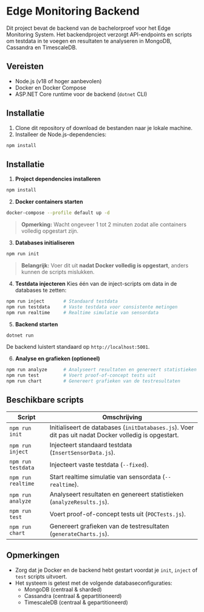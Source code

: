 # Edge Monitoring Backend

Dit project bevat de backend van de bachelorproef voor het Edge Monitoring System. Het backendproject verzorgt API-endpoints en scripts om testdata in te voegen en resultaten te analyseren in MongoDB, Cassandra en TimescaleDB.

## Vereisten

- Node.js (v18 of hoger aanbevolen)
- Docker en Docker Compose
- ASP.NET Core runtime voor de backend (`dotnet` CLI)

## Installatie

1. Clone dit repository of download de bestanden naar je lokale machine.
2. Installeer de Node.js-dependencies:

```bash
npm install
```

## Installatie

1. **Project dependencies installeren**
```bash
npm install
```

2. **Docker containers starten**
```bash
docker-compose --profile default up -d
```
> **Opmerking:** Wacht ongeveer 1 tot 2 minuten zodat alle containers volledig opgestart zijn.

3. **Databases initialiseren**
```bash
npm run init
```
> **Belangrijk:** Voer dit uit **nadat Docker volledig is opgestart**, anders kunnen de scripts mislukken.

4. **Testdata injecteren**
Kies één van de inject-scripts om data in de databases te zetten:
```bash
npm run inject       # Standaard testdata
npm run testdata     # Vaste testdata voor consistente metingen
npm run realtime     # Realtime simulatie van sensordata
```

5. **Backend starten**
```bash
dotnet run
```
De backend luistert standaard op `http://localhost:5001`.

6. **Analyse en grafieken (optioneel)**
```bash
npm run analyze      # Analyseert resultaten en genereert statistieken
npm run test         # Voert proof-of-concept tests uit
npm run chart        # Genereert grafieken van de testresultaten
```

## Beschikbare scripts

| Script | Omschrijving |
|--------|--------------|
| `npm run init` | Initialiseert de databases (`initDatabases.js`). Voer dit pas uit nadat Docker volledig is opgestart. |
| `npm run inject` | Injecteert standaard testdata (`InsertSensorData.js`). |
| `npm run testdata` | Injecteert vaste testdata (`--fixed`). |
| `npm run realtime` | Start realtime simulatie van sensordata (`--realtime`). |
| `npm run analyze` | Analyseert resultaten en genereert statistieken (`analyzeResults.js`). |
| `npm run test` | Voert proof-of-concept tests uit (`POCTests.js`). |
| `npm run chart` | Genereert grafieken van de testresultaten (`generateCharts.js`). |

## Opmerkingen
- Zorg dat je Docker en de backend hebt gestart voordat je `init`, `inject` of `test` scripts uitvoert.
- Het systeem is getest met de volgende databaseconfiguraties:
  - MongoDB (centraal & sharded)
  - Cassandra (centraal & gepartitioneerd)
  - TimescaleDB (centraal & gepartitioneerd)